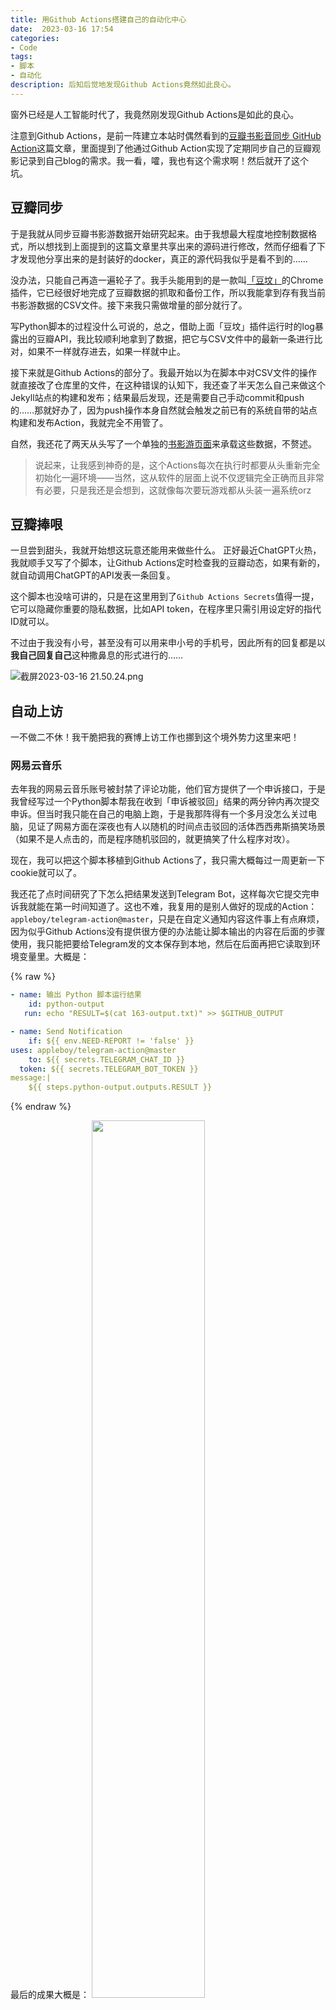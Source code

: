 ```yaml
---
title: 用Github Actions搭建自己的自动化中心
date:  2023-03-16 17:54
categories: 
- Code
tags:
- 脚本
- 自动化
description: 后知后觉地发现Github Actions竟然如此良心。
---
```

窗外已经是人工智能时代了，我竟然刚发现Github Actions是如此的良心。

注意到Github Actions，是前一阵建立本站时偶然看到的[豆瓣书影音同步 GitHub Action](https://imnerd.org/doumark.html)这篇文章，里面提到了他通过Github Action实现了定期同步自己的豆瓣观影记录到自己blog的需求。我一看，嚯，我也有这个需求啊！然后就开了这个坑。

## 豆瓣同步

于是我就从同步豆瓣书影游数据开始研究起来。由于我想最大程度地控制数据格式，所以想找到上面提到的这篇文章里共享出来的源码进行修改，然而仔细看了下才发现他分享出来的是封装好的docker，真正的源代码我似乎是看不到的……

没办法，只能自己再造一遍轮子了。我手头能用到的是一款叫[「豆坟」](https://blog.doufen.org/)的Chrome插件，它已经很好地完成了豆瓣数据的抓取和备份工作，所以我能拿到存有我当前书影游数据的CSV文件。接下来我只需做增量的部分就行了。

写Python脚本的过程没什么可说的，总之，借助上面「豆坟」插件运行时的log暴露出的豆瓣API，我比较顺利地拿到了数据，把它与CSV文件中的最新一条进行比对，如果不一样就存进去，如果一样就中止。

接下来就是Github Actions的部分了。我最开始以为在脚本中对CSV文件的操作就直接改了仓库里的文件，在这种错误的认知下，我还查了半天怎么自己来做这个Jekyll站点的构建和发布；结果最后发现，还是需要自己手动commit和push的……那就好办了，因为push操作本身自然就会触发之前已有的系统自带的站点构建和发布Action，我就完全不用管了。

自然，我还花了两天从头写了一个单独的[书影游页面](/ACGBM/)来承载这些数据，不赘述。

> 说起来，让我感到神奇的是，这个Actions每次在执行时都要从头重新完全初始化一遍环境——当然，这从软件的层面上说不仅逻辑完全正确而且非常有必要，只是我还是会想到，这就像每次要玩游戏都从头装一遍系统orz

## 豆瓣捧哏

一旦尝到甜头，我就开始想这玩意还能用来做些什么。
正好最近ChatGPT火热，我就顺手又写了个脚本，让Github Actions定时检查我的豆瓣动态，如果有新的，就自动调用ChatGPT的API发表一条回复。

这个脚本也没啥可讲的，只是在这里用到了`Github Actions Secrets`值得一提，它可以隐藏你重要的隐私数据，比如API token，在程序里只需引用设定好的指代ID就可以。

不过由于我没有小号，甚至没有可以用来申小号的手机号，因此所有的回复都是以**我自己回复自己**这种撒鼻息的形式进行的……

![截屏2023-03-16 21.50.24.png](https://s2.loli.net/2023/03/16/zl5eQXSjfr17CBZ.png)

## 自动上访

一不做二不休！我干脆把我的赛博上访工作也挪到这个境外势力这里来吧！

### 网易云音乐

去年我的网易云音乐账号被封禁了评论功能，他们官方提供了一个申诉接口，于是我曾经写过一个Python脚本帮我在收到「申诉被驳回」结果的两分钟内再次提交申诉。但当时我只能在自己的电脑上跑，于是我那阵得有一个多月没怎么关过电脑，见证了网易方面在深夜也有人以随机的时间点击驳回的活体西西弗斯搞笑场景（如果不是人点击的，而是程序随机驳回的，就更搞笑了<span class='shady'>什么程序对攻</span>）。

现在，我可以把这个脚本移植到Github Actions了，我只需大概每过一周更新一下cookie就可以了。

我还花了点时间研究了下怎么把结果发送到Telegram Bot，这样每次它提交完申诉我就能在第一时间知道了。这也不难，我复用的是别人做好的现成的Action：`appleboy/telegram-action@master`，只是在自定义通知内容这件事上有点麻烦，因为似乎Github Actions没有提供很方便的办法能让脚本输出的内容在后面的步骤使用，我只能把要给Telegram发的文本保存到本地，然后在后面再把它读取到环境变量里。大概是：

{% raw %}
```yaml
- name: 输出 Python 脚本运行结果
    id: python-output
   run: echo "RESULT=$(cat 163-output.txt)" >> $GITHUB_OUTPUT

- name: Send Notification
    if: ${{ env.NEED-REPORT != 'false' }}
uses: appleboy/telegram-action@master
    to: ${{ secrets.TELEGRAM_CHAT_ID }}
  token: ${{ secrets.TELEGRAM_BOT_TOKEN }}
message:|
    ${{ steps.python-output.outputs.RESULT }}
```
{% endraw %}

最后的成果大概是：
<img src="https://s2.loli.net/2023/03/16/uCtvsEy6qbZezIP.png" width = "60%">

> 请忽略这个bot的名字。
三年前我似乎想写个服务来记录豆瓣上面电影的评分变化，结果马上发现早有人[造好了这个轮子](https://douyabot.com/)。~~然后bot的名字也没法改了~~

Github Actions的最短执行间隔是5分钟，这比不上我当初在电脑上每2分钟检测一次的正义执行力（这也是网易云音乐网页版里面他们自己的轮询频率），但也足够了。基于公德心，我把间隔设置成了10分钟。而且从结果上看，现在的驳回速度远远赶不上去年夏天了，不知为什么=v=

### 互联网信息服务投诉平台

**互联网信息服务投诉平台**（[https://ts.isc.org.cn/](https://ts.isc.org.cn/)），在2020年的知乎文章和答案中似乎还是个非常有用的平台，但到了2022年已经完全是个样子货了。

不过没关系，我的应对办法就是同样用样子货——我写的脚本——来无情反复投诉新浪微博。

这家网站的限制是每天对同一企业只能投诉两次，每次投诉后大概三五天后会收到一条文本完全一样的「已处理」短信。我之前在手机上用[Scriptable](https://scriptable.app/)这个App写了个脚本，让我可以在手机上随时想起来就投一条；并且还在「快捷指令」的自动化栏目下增添了收到那条文本万年不变的短信时自动上诉的应答。

现在，这些就可以全不要啦！我也要把它们放在Github Actions上面！

这个网站有一点好，就是它的cookie似乎不会过期，至少从我提取时到现在都半年多了还能继续用。

我把上访的时间设在了凌晨，每天两次，不多不少。

<img src="https://s2.loli.net/2023/03/16/DntBf4JTPhKNyua.png" width = "60%">

## 新种子报喜器

接下来的应用略有扩展，它来源于我时不时会做的一件事：查看我喜欢的女演员的新作是不是出了下载。

我本来觉得这也是随便写个脚本的事，没想到还颇有一番周折：我常用的那个可以查看影片下载种子的网站，在我本地跑脚本时一切正常，可一旦在Github的服务器上跑脚本，就会触发它的反爬虫机制，开启Cloudflare的防护服务。

我试了几个现成的库，都对这层防护无能为力。后来受到一篇文章的启发，还是启用了爬虫的最终杀手锏——模拟网页登录，用起了Selenium，或者准确地说，是基于Selenium魔改，对反爬机制进行了有针对性破解的[undetected_chromedriver](https://github.com/ultrafunkamsterdam/undetected-chromedriver)。

在接入这个库的过程中也报了许多错，几乎是改一步前进一寸。
- 比如报错`This version of ChromeDriver only supports Chrome version 110`，解决办法是后来才看到文档里就写了一个初始化参数`version_main=110`；
- 比如报错`cannot connect to chrome at 127.0.0.1:xxx from chrome not reachable`，搜到在Github上的[一个回答](https://github.com/acheong08/ChatGPT/issues/502)说`Make sure you have Xvfb installed :`
```bash
Xvfb :99 -ac 2>/dev/null & 
export DISPLAY=:99 
```
我最开始完全没理解这个程序是做什么的，以为是无关的东西，没想到试了下居然真的管用orz
- 比如无法加载cookie（`invalid cookie domain`），最后[有人说](https://stackoverflow.com/a/44857193)只需**先访问那个网站一次，再清除所有cookie，最后再进行实际的访问**即可，听起来也太tricky了吧……结果照这么做还真行……

最终结果还算是不错，虽然还没有得到检验，我已经开始期待某一天早上收到Telegram发来的信息——
**「XXX-XXX出种子啦！」**

## 其他以及ToDO

整个过程中new Bing也帮了不少忙，它对于信息的搜索和整合能力真的对提高工作效率帮助良多。我的体会是，基本上常识性、文档或手册里有的问题，以及从提纲挈领高维度问的问题，当然包括现生成代码段的问题，问它都比较好；而细节、偏门、全网就一个帖子的某个角落能提到解决方案的问题，还是Google搜索更精准一些。<span class="shady">与此同时，我甚至怀疑百度有没有收录那个关键的网页</span>

另外还有个#Todo，就是不知能否自动获取本地浏览器的cookie然后上传更新到Github。

目前暂时就是这些，不知以后还能想出什么玩法来。